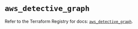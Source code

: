 # `aws_detective_graph`

Refer to the Terraform Registry for docs: [`aws_detective_graph`](https://registry.terraform.io/providers/hashicorp/aws/6.3.0/docs/resources/detective_graph).
